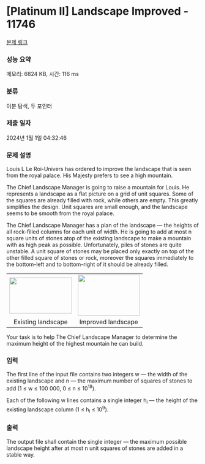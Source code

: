 # [Platinum II] Landscape Improved - 11746 

[문제 링크](https://www.acmicpc.net/problem/11746) 

### 성능 요약

메모리: 6824 KB, 시간: 116 ms

### 분류

이분 탐색, 두 포인터

### 제출 일자

2024년 1월 1일 04:32:46

### 문제 설명

<p>Louis L Le Roi-Univers has ordered to improve the landscape that is seen from the royal palace. His Majesty prefers to see a high mountain.</p>

<p>The Chief Landscape Manager is going to raise a mountain for Louis. He represents a landscape as a flat picture on a grid of unit squares. Some of the squares are already filled with rock, while others are empty. This greatly simplifies the design. Unit squares are small enough, and the landscape seems to be smooth from the royal palace.</p>

<p>The Chief Landscape Manager has a plan of the landscape — the heights of all rock-filled columns for each unit of width. He is going to add at most n square units of stones atop of the existing landscape to make a mountain with as high peak as possible. Unfortunately, piles of stones are quite unstable. A unit square of stones may be placed only exactly on top of the other filled square of stones or rock, moreover the squares immediately to the bottom-left and to bottom-right of it should be already filled.</p>

<table class="table">
	<tbody>
		<tr>
			<td style="text-align:center"><img alt="" src="https://onlinejudgeimages.s3-ap-northeast-1.amazonaws.com/problem/11746/1.png" style="height:94px; width:163px"></td>
			<td style="text-align: center;"><img alt="" src="https://onlinejudgeimages.s3-ap-northeast-1.amazonaws.com/problem/11746/2.png" style="height:107px; width:161px"></td>
		</tr>
		<tr>
			<td style="text-align:center">Existing landscape</td>
			<td style="text-align:center">Improved landscape</td>
		</tr>
	</tbody>
</table>

<p>Your task is to help The Chief Landscape Manager to determine the maximum height of the highest mountain he can build.</p>

### 입력 

 <p>The first line of the input file contains two integers w — the width of the existing landscape and n — the maximum number of squares of stones to add (1 ≤ w ≤ 100 000, 0 ≤ n ≤ 10<sup>18</sup>).</p>

<p>Each of the following w lines contains a single integer h<sub>i</sub> — the height of the existing landscape column (1 ≤ h<sub>i</sub> ≤ 10<sup>9</sup>).</p>

### 출력 

 <p>The output file shall contain the single integer — the maximum possible landscape height after at most n unit squares of stones are added in a stable way.</p>

